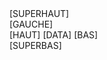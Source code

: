 <div class="container">
	<div class="row-fluid">
		[SUPERHAUT]
	</div>
	<div class="row-fluid">
		<div class="span3">
			[GAUCHE]
		</div>
		<div class="span9">
			[HAUT]
			[DATA]
			[BAS]
		</div>
	</div>
	<div class="row-fluid">
		<div class="span12">[SUPERBAS]</div>
	</div>
</div>